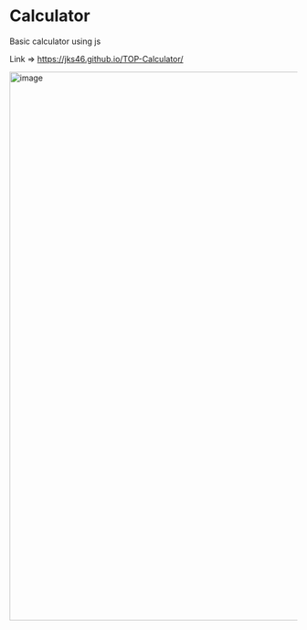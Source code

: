 # Calculator

Basic calculator using js

Link => https://jks46.github.io/TOP-Calculator/

<img width="960" alt="image" src="https://user-images.githubusercontent.com/93701274/206473603-e026a61b-a190-45c1-a51b-489b96d3b013.png">
